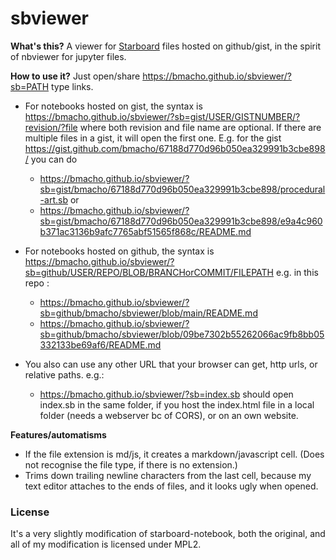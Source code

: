 # sbviewer

**What's this?** 
A viewer for [Starboard](https://starboard.gg/) files hosted on github/gist, in the spirit of nbviewer for jupyter files. 

**How to use it?** 
Just open/share 
https://bmacho.github.io/sbviewer/?sb=PATH
type links. 

- For notebooks hosted on gist, the syntax is
https://bmacho.github.io/sbviewer/?sb=gist/USER/GISTNUMBER/?revision/?file 
where both revision and file name are optional. If there are multiple files in a gist, it will open the first one. E.g. for the gist https://gist.github.com/bmacho/67188d770d96b050ea329991b3cbe898/ you can do 
  - https://bmacho.github.io/sbviewer/?sb=gist/bmacho/67188d770d96b050ea329991b3cbe898/procedural-art.sb or
  - https://bmacho.github.io/sbviewer/?sb=gist/bmacho/67188d770d96b050ea329991b3cbe898/e9a4c960b371ac3136b9afc7765abf51565f868c/README.md
- For notebooks hosted on github, the syntax is 
https://bmacho.github.io/sbviewer/?sb=github/USER/REPO/BLOB/BRANCHorCOMMIT/FILEPATH e.g. in this repo : 
  - https://bmacho.github.io/sbviewer/?sb=github/bmacho/sbviewer/blob/main/README.md
  - https://bmacho.github.io/sbviewer/?sb=github/bmacho/sbviewer/blob/09be7302b55262066ac9fb8bb05332133be69af6/README.md

- You also can use any other URL that your browser can get, http urls, or relative paths. e.g.:  
  - https://bmacho.github.io/sbviewer/?sb=index.sb
should open index.sb in the same folder, if you host the index.html file in a local folder (needs a webserver bc of CORS), or on an own website.   

**Features/automatisms**
- If the file extension is md/js, it creates a markdown/javascript cell. (Does not recognise the file type, if there is no extension.)
- Trims down trailing newline characters from the last cell, because my text editor attaches to the ends of files, and it looks ugly when opened. 

### License 
It's a very slightly modification of starboard-notebook, both the original, and all of my modification is licensed under MPL2. 
